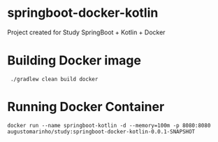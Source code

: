 # springboot-docker-kotlin
Project created for Study SpringBoot + Kotlin + Docker

# Building Docker image
``` ./gradlew clean build docker```

# Running Docker Container
```docker run --name springboot-kotlin -d --memory=100m -p 8080:8080 augustomarinho/study:springboot-docker-kotlin-0.0.1-SNAPSHOT```
